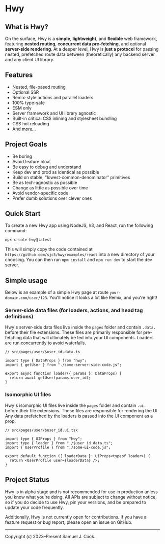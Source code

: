 # Hwy

## What is Hwy?

On the surface, Hwy is a **simple**, **lightweight**, and **flexible** web framework, featuring **nested routing**, **concurrent data pre-fetching**, and optional **server-side rendering**. At a deeper level, Hwy is **just a protocol** for passing nested, prefetched route data between (theoretically) any backend server and any client UI library.

## Features

- Nested, file-based routing
- Optional SSR
- Remix-style actions and parallel loaders
- 100% type-safe
- ESM only
- Server framework and UI library agnostic
- Built-in critical CSS inlining and stylesheet bundling
- CSS hot reloading
- And more...

## Project Goals

- Be boring
- Avoid feature bloat
- Be easy to debug and understand
- Keep dev and prod as identical as possible
- Build on stable, "lowest-common-denominator" primitives
- Be as tech-agnostic as possible
- Change as little as possible over time
- Avoid vendor-specific code
- Prefer dumb solutions over clever ones

## Quick Start

To create a new Hwy app using NodeJS, h3, and React, run the following command:

```bash
npx create-hwy@latest
```

This will simply copy the code contained at `https://github.com/sjc5/hwy/examples/react` into a new directory of your choosing. You can then run `npm install` and `npm run dev` to start the dev server.

## Simple usage

Below is an example of a simple Hwy page at route `your-domain.com/user/123`. You'll notice it looks a lot like Remix, and you're right!

### Server-side data files (for loaders, actions, and head tag definitions)

Hwy's server-side data files live inside the `pages` folder and contain `.data.` before their file extensions. These files are primarily responsible for pre-fetching data that will ultimately be fed into your UI components. Loaders are run concurrently to avoid waterfalls.

```tsx
// src/pages/user/$user_id.data.ts

import type { DataProps } from "hwy";
import { getUser } from "./some-server-side-code.js";

export async function loader({ params }: DataProps) {
  return await getUser(params.user_id);
}
```

### Isomorphic UI files

Hwy's isomorphic UI files live inside the `pages` folder and contain `.ui.` before their file extensions. These files are responsible for rendering the UI. Any data prefetched by the loaders is passed into the UI component as a prop.

```tsx
// src/pages/user/$user_id.ui.tsx

import type { UIProps } from "hwy";
import type { loader } from "./$user_id.data.ts";
import { UserProfile } from "./some-ui-code.js";

export default function ({ loaderData }: UIProps<typeof loader>) {
  return <UserProfile user={loaderData} />;
}
```

## Project Status

Hwy is in alpha stage and is not recommended for use in production unless you know what you're doing. All APIs are subject to change without notice, so if you do decide to use Hwy, pin your versions, and be prepared to update your code frequently.

Additionally, Hwy is not currently open for contributions. If you have a feature request or bug report, please open an issue on GitHub.

---

Copyright (c) 2023–Present Samuel J. Cook.
